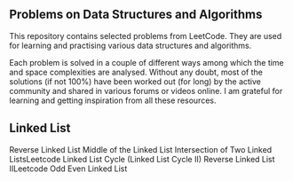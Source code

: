 ## Problems on Data Structures and Algorithms

This repository contains selected problems from LeetCode. They are used for learning and practising various data structures and algorithms.

Each problem is solved in a couple of different ways among which the time and space complexities are analysed. Without any doubt, most of the solutions (if not 100%) have been worked out (for long) by the active community and shared in various forums or videos online. I am grateful for learning and getting inspiration from all these resources.

## Linked List

Reverse Linked List
Middle of the Linked List 
Intersection of Two Linked ListsLeetcode
Linked List Cycle (Linked List Cycle II)
Reverse Linked List IILeetcode
Odd Even Linked List 

